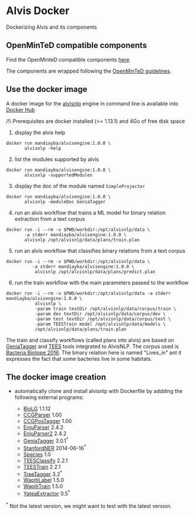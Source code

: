 # Alvis Docker
Dockerizing Alvis and its components

## OpenMinTeD compatible components
Find the OpenMinteD compatible components [here](https://github.com/openminted/alvis-docker/tree/master/openminted-components).

The components are wrapped following the [OpenMinTeD guidelines](https://guidelines.openminted.eu/sharing-components-as-dockerised-images.html).


## Use the docker image

A docker image for the [alvisnlp](https://github.com/Bibliome/alvisnlp) engine in command line is available into [Docker Hub](https://hub.docker.com/r/mandiayba/alvisengine)

/!\ Prerequisites are docker installed (>= 1.13.1) and 4Go of free disk space

1. display the alvis help

```{r, engine='bash', count_lines}
docker run mandiayba/alvisengine:1.0.0 \
       alvisnlp -help
```

2. list the modules supported by alvis

```
docker run mandiayba/alvisengine:1.0.0 \
       alvisnlp -supportedModules
```

3. display the doc of the module named `SimpleProjector`

```
docker run mandiayba/alvisengine:1.0.0 \
       alvisnlp -moduleDoc GeniaTagger
```

4. run an alvis workflow that trains a ML model for binary relation extraction from a text corpus

```
docker run -i --rm -v $PWD/workdir:/opt/alvisnlp/data \
       -a stderr mandiayba/alvisengine:1.0.0 \
       alvisnlp /opt/alvisnlp/data/plans/train.plan
```

5. run an alvis workflow that classifies binary relations from a text corpus

```
docker run -i --rm -v $PWD/workdir:/opt/alvisnlp/data \
          -a stderr mandiayba/alvisengine:1.0.0 \
           alvisnlp /opt/alvisnlp/data/plans/predict.plan
```

6. run the train workflow with the main parameters passed to the workflow 
```
docker run -i --rm -v $PWD/workdir:/opt/alvisnlp/data -a stderr mandiayba/alvisengine:1.0.0 \
           alvisnlp \
           -param train textDir /opt/alvisnlp/data/corpus/train \
           -param dev textDir /opt/alvisnlp/data/corpus/dev \
           -param test textDir /opt/alvisnlp/data/corpus/test \
           -param TEESTrain model /opt/alvisnlp/data/models \
           /opt/alvisnlp/data/plans/train.plan
```

The train and classify workflows (called plans into alvis) are based on [GeniaTagger](http://www.nactem.ac.uk/GENIA/tagger/) and [TEES](https://github.com/jbjorne/TEES/) tools integrated to AlvisNLP. The corpus used is [Bacteria Biotope 2016](https://sites.google.com/site/bionlpst2016/tasks/bb2). The binary relation here is named "Lives_in" ant it expresses the fact that some bacteries live in some habitats.


## The docker image creation

* automatically clone and install alvisnlp with Dockerfile by addding the following external programs: 

 
  * [BioLG](http://mars.cs.utu.fi/biolg/) 1.1.12
  * [CCGParser](http://www.cl.cam.ac.uk/~sc609/candc-1.00.html) 1.00
  * [CCGPosTagger](http://www.cl.cam.ac.uk/~sc609/candc-1.00.html) 1.00
  * [EnjuParser](https://github.com/mynlp/enju) 2.4.2
  * [EnjuParser2](https://github.com/mynlp/enju) 2.4.2
  * [GeniaTagger](http://www.nactem.ac.uk/GENIA/tagger/) 3.0.1<sup>*</sup>
  * [StanfordNER](https://nlp.stanford.edu/software/CRF-NER.shtml) 2014-06-16<sup>*</sup>
  * [Species](http://download.jensenlab.org/species_tagger.tar.gz) 1.0
  * [TEESClassify](https://github.com/jbjorne/TEES/) 2.2.1
  * [TEESTrain](https://github.com/jbjorne/TEES/) 2.2.1
  * [TreeTagger](http://www.cis.uni-muenchen.de/~schmid/tools/TreeTagger/) 3.2<sup>*</sup>
  * [WapitiLabel](https://wapiti.limsi.fr/) 1.5.0
  * [WapitiTrain](https://wapiti.limsi.fr/) 1.5.0
  * [YateaExtractor](https://perso.limsi.fr/hamon/YaTeA/) 0.5<sup>*</sup>

<sup>*</sup> Not the latest version, we might want to test with the latest version.
